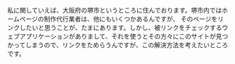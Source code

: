 私に関していえば、大阪府の堺市というところに住んでおります。堺市内ではホームページの制作代行業者は、他にもいくつかあるんですが、
そのページをリンクしたいと思うことが、たまにあります。しかし、被リンクをチェックするウェブアプリケーションがありまして、それを使うとその方々にこのサイトが見つかってしまうので、リンクをためらうんですが、この解決方法を考えたいところです。
